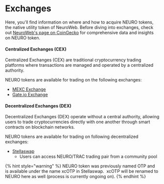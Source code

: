 # Exchanges

Here, you'll find information on where and how to acquire NEURO tokens, the native utility token of NeuroWeb. Before diving into exchanges, check out [NeuroWeb's page on CoinGecko](https://www.coingecko.com/en/coins/neurowebai) for comprehensive data and insights on NEURO token.

#### Centralized Exchanges (CEX)

Centralized Exchanges (CEX) are traditional cryptocurrency trading platforms where transactions are managed and operated by a centralized authority.&#x20;

NEURO tokens are available for trading on the following exchanges:

* [MEXC Exchange](https://www.mexc.com/exchange/NEURO\_USDT)
* [Gate.io Exchange](https://www.gate.io/trade/NEURO\_USDT)

#### Decentralized Exchanges (DEX)

Decentralized Exchanges (DEX) operate without a central authority, allowing users to trade cryptocurrencies directly with one another through smart contracts on blockchain networks.

NEURO tokens are available for trading on following decentralized exchanges:

* [Stellaswap](https://app.stellaswap.com/pulsar?tab=community-pools)
  * Users can access NEURO/TRAC trading pair from a community pool

{% hint style="warning" %}
NEURO token was previously named OTP and is available under the name xcOTP in Stellaswap.  xcOTP will be renamed to NEURO here as well (process is currently ongoing on).
{% endhint %}

